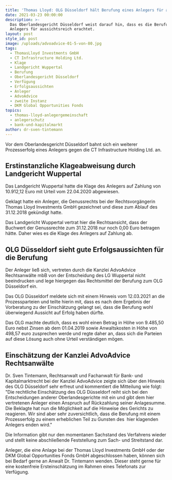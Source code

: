 ```yaml
---
title: 'Thomas Lloyd: OLG Düsseldorf hält Berufung eines Anlegers für aussichtsreich.'
date: 2021-03-23 00:00:00
description: >-
  Das Oberlandesgericht Düsseldorf weist darauf hin, dass es die Berufung eines
  Anlegers für aussichtsreich erachtet.
layout: post
style_id: post
image: /uploads/advoadvice-01-5-von-80.jpg
tags:
  - ThomasLloyd Investments GmbH
  - CT Infrastructure Holding Ltd.
  - Klage
  - Landgericht Wuppertal
  - Berufung
  - Oberlandesgericht Düsseldorf
  - Verfügung
  - Erfolgsaussichten
  - Anleger
  - AdvoAdvice
  - zweite Instanz
  - DKM Global Opportunities Fonds
topics:
  - thomas-lloyd-anlegergemeinschaft
  - anlegerschutz
  - bank-und-kapitalmarkt
author: dr-sven-tintemann
---
```

Vor dem Oberlandesgericht Düsseldorf bahnt sich ein weiterer Prozesserfolg eines Anlegers gegen die CT Infrastructure Holding Ltd. an.&nbsp;

## Erstinstanzliche Klageabweisung durch Landgericht Wuppertal

Das Landgericht Wuppertal hatte die Klage des Anlegers auf Zahlung von 10.912,12 Euro mit Urteil vom 22.04.2020 abgewiesen.&nbsp;

Geklagt hatte ein Anleger, die Genussrechts bei der Rechtsvorgängerin Thomas Lloyd Investments GmbH gezeichnet und diese zum Ablauf des 31.12.2018 gekündigt hatte.&nbsp;

Das Landgericht Wuppertal vertrat hier die Rechtsansicht, dass der Buchwert der Genussrechte zum 31.12.2018 nur noch 0,00 Euro betragen hätte. Daher wies es die Klage des Anlegers auf Zahlung ab.&nbsp;

## OLG Düsseldorf sieht gute Erfolgsaussichten für die Berufung

Der Anleger lie&szlig; sich, vertreten durch die Kanzlei AdvoAdvice Rechtsanwälte mbB von der Entscheidung des LG Wuppertal nicht beeindrucken und lege hiergegen das Rechtsmittel der Berufung zum OLG Düsseldorf ein.&nbsp;

Das OLG Düsseldorf meldete sich mit einem Hinweis vom 12.03.2021 an die Prozessparteien und teilte hierin mit, dass es nach dem Ergebnis der Vorberatung zu der Einschätzung gelangt sei, dass die Berufung wohl überwiegend Aussicht auf Erfolg haben dürfte.&nbsp;

Das OLG machte deutlich, dass es wohl einen Betrag in Höhe von 9.485,50 Euro nebst Zinsen ab dem 01.04.2019 sowie Anwaltskosten in Höhe von 498,57 euro zusprechen werde und regte daher an, dass sich die Parteien auf diese Lösung auch ohne Urteil verständigen mögen.&nbsp;

## Einschätzung der Kanzlei AdvoAdvice Rechtsanwälte&nbsp;

Dr. Sven Tintemann, Rechtsanwalt und Fachanwalt für Bank- und Kapitalmarktrecht bei der Kanzlei AdvoAdvice zeigte sich über den Hinweis des OLG Düsseldorf sehr erfreut und kommentiert die Mitteilung wie folgt: "Die rechtliche Einschätzung des OLG Düsseldorf reiht sich bei den Entscheidungen anderer Oberlandesgerichte mit ein und gibt dem hier vertretenen Anleger einen Anspruch auf Rückzahlung seiner Anlagesumme. Die Beklagte hat nun die Möglichkeit auf die Hinweise des Gerichts zu reagieren. Wir sind aber sehr zuversichtlich, dass die Berufung mit einem Prozesserfolg zu einem erheblichen Teil zu Gunsten des&nbsp; hier klagenden Anlegers enden wird."&nbsp;

Die Information gibt nur den momentanen Sachstand des Verfahrens wieder und stellt keine abschlie&szlig;ende Feststellung zum Sach- und Streitstand dar.&nbsp;

Anleger, die eine Anlage bei der Thomas Lloyd Investments GmbH oder der DKM Global Opportunities Fonds GmbH abgeschlossen haben, können sich bei Bedarf gerne an Anwalt Dr. Tintemann wenden. Dieser steht gerne für eine kostenfreie Ersteinschätzung im Rahmen eines Telefonats zur Verfügung.&nbsp;
